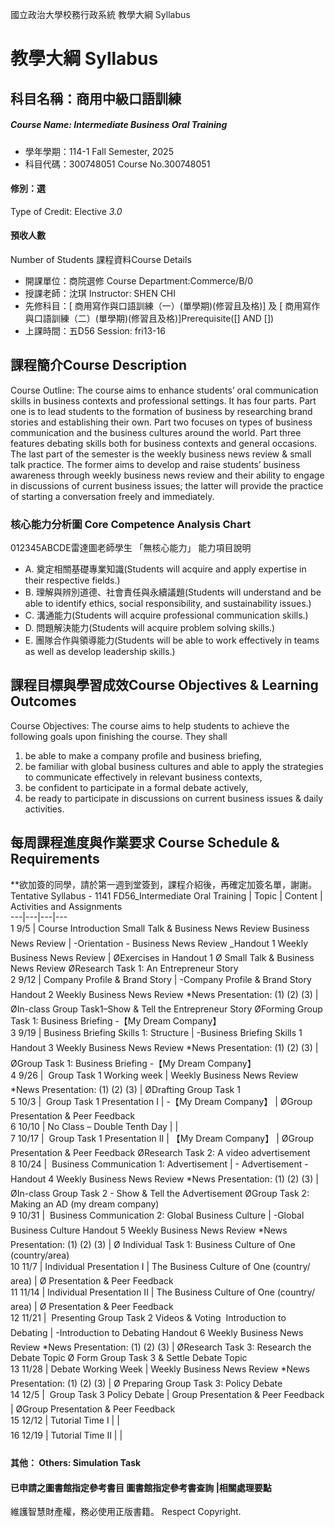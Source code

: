 國立政治大學校務行政系統 教學大綱 Syllabus
# 教學大綱 Syllabus
##  科目名稱：商用中級口語訓練
#####  Course Name: Intermediate Business Oral Training
  * 學年學期：114-1 Fall Semester, 2025 
  * 科目代碼：300748051 Course No.300748051
#### 修別：選
Type of Credit: Elective 
_3.0_
#### 預收人數
Number of Students
課程資料Course Details
  * 開課單位：商院選修 Course Department:Commerce/B/0 
  * 授課老師：沈琪 Instructor: SHEN CHI 
  * 先修科目：[ 商用寫作與口語訓練（一）(單學期)(修習且及格)] 及 [ 商用寫作與口語訓練（二）(單學期)(修習且及格)]Prerequisite([] AND [])
  * 上課時間：五D56 Session: fri13-16
##  課程簡介Course Description
Course Outline:
The course aims to enhance students’ oral communication skills in business contexts and professional settings. It has four parts. Part one is to lead students to the formation of business by researching brand stories and establishing their own. Part two focuses on types of business communication and the business cultures around the world. Part three features debating skills both for business contexts and general occasions. The last part of the semester is the weekly business news review & small talk practice. The former aims to develop and raise students’ business awareness through weekly business news review and their ability to engage in discussions of current business issues; the latter will provide the practice of starting a conversation freely and immediately.
###  核心能力分析圖 Core Competence Analysis Chart
012345ABCDE雷達圖老師學生
「無核心能力」 
能力項目說明
  * A. 奠定相關基礎專業知識(Students will acquire and apply expertise in their respective fields.)
  * B. 理解與辨別道德、社會責任與永續議題(Students will understand and be able to identify ethics, social responsibility, and sustainability issues.)
  * C. 溝通能力(Students will acquire professional communication skills.)
  * D. 問題解決能力(Students will acquire problem solving skills.)
  * E. 團隊合作與領導能力(Students will be able to work effectively in teams as well as develop leadership skills.)
##  課程目標與學習成效Course Objectives & Learning Outcomes 
Course Objectives:
The course aims to help students to achieve the following goals upon finishing the course. They shall 
  1. be able to make a company profile and business briefing,
  2. be familiar with global business cultures and able to apply the strategies to communicate effectively in relevant business contexts, 
  3. be confident to participate in a formal debate actively,
  4. be ready to participate in discussions on current business issues & daily activities. 
##  每周課程進度與作業要求 Course Schedule & Requirements
**欲加簽的同學，請於第一週到堂簽到，課程介紹後，再確定加簽名單，謝謝。
Tentative Syllabus - 1141 FD56_Intermediate Oral Training 
|  Topic |  Content |  Activities and Assignments  
---|---|---|---  
1 9/5 |  Course Introduction  Small Talk & Business News Review Business News Review |  -Orientation - Business News Review _Handout 1 Weekly Business News Review  |  ØExercises in Handout 1 Ø Small Talk & Business News Review ØResearch Task 1: An Entrepreneur Story   
2 9/12 |  Company Profile & Brand Story |  -Company Profile & Brand Story Handout 2 Weekly Business News Review *News Presentation: (1) (2) (3)  |  ØIn-class Group Task1–Show & Tell the Entrepreneur Story  ØForming Group Task 1: Business Briefing -【My Dream Company】  
3 9/19 |  Business Briefing Skills 1: Structure |  -Business Briefing Skills 1 Handout 3 Weekly Business News Review *News Presentation: (1) (2) (3) |  ØGroup Task 1: Business Briefing -【My Dream Company】  
4 9/26 |   Group Task 1 Working week |  Weekly Business News Review *News Presentation: (1) (2) (3)  |  ØDrafting Group Task 1  
5 10/3 |   Group Task 1 Presentation I |  -【My Dream Company】 |  ØGroup Presentation & Peer Feedback  
6 10/10 |  No Class – Double Tenth Day |  |   
7 10/17 |   Group Task 1 Presentation II |  【My Dream Company】 |  ØGroup Presentation & Peer Feedback ØResearch Task 2: A video advertisement  
8 10/24 |   Business Communication 1: Advertisement |  - Advertisement - Handout 4 Weekly Business News Review *News Presentation: (1) (2) (3) |  ØIn-class Group Task 2 - Show & Tell the Advertisement ØGroup Task 2: Making an AD (my dream company)  
9 10/31 |   Business Communication 2: Global Business Culture |  -Global Business Culture Handout 5 Weekly Business News Review *News Presentation: (1) (2) (3) |  Ø Individual Task 1: Business Culture of One (country/area)  
10 11/7 |  Individual Presentation I |  The Business Culture of One (country/ area) |  Ø Presentation & Peer Feedback  
11 11/14 |  Individual Presentation II |  The Business Culture of One (country/ area) |  Ø Presentation & Peer Feedback  
12 11/21 |   Presenting Group Task 2 Videos & Voting   Introduction to Debating  |  -Introduction to Debating Handout 6 Weekly Business News Review *News Presentation: (1) (2) (3)  |  ØResearch Task 3: Research the  Debate Topic Ø Form Group Task 3 & Settle Debate Topic  
13 11/28 |  Debate Working Week |  Weekly Business News Review *News Presentation: (1) (2) (3)  |  Ø Preparing Group Task 3:  Policy Debate  
14 12/5 |   Group Task 3 Policy Debate |  Group Presentation & Peer Feedback |  ØGroup Presentation & Peer Feedback  
15 12/12 |  Tutorial Time I |  |   
16 12/19 |  Tutorial Time II |  |   
####  其他： Others: Simulation Task 
####  已申請之圖書館指定參考書目  圖書館指定參考書查詢 |相關處理要點
維護智慧財產權，務必使用正版書籍。 Respect Copyright.